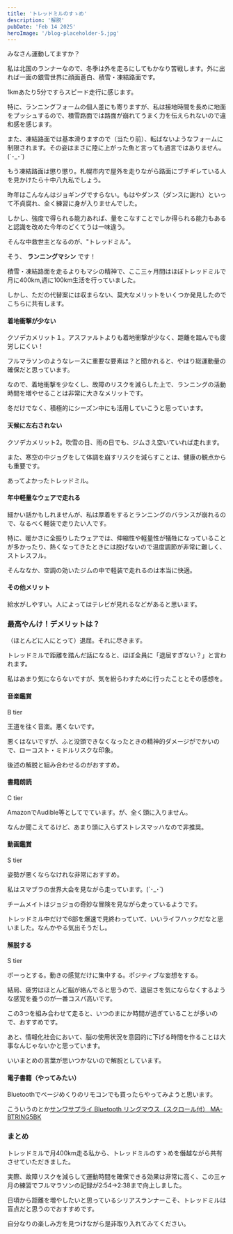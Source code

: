 ```yaml
---
title: 'トレッドミルのすゝめ'
description: '解脱'
pubDate: 'Feb 14 2025'
heroImage: '/blog-placeholder-5.jpg'
---
```


みなさん運動してますか？

私は北国のランナーなので、冬季は外を走るにしてもかなり苦戦します。外に出れば一面の銀雪世界に顔面蒼白、積雪・凍結路面です。

1kmあたり5分ですらスピード走行に感じます。

特に、ランニングフォームの個人差にも寄りますが、私は接地時間を長めに地面をプッシュするので、積雪路面では路面が崩れてうまく力を伝えられないので違和感を感じます。

また、凍結路面では基本滑りますので（当たり前）、転ばないようなフォームに制限されます。その姿はまさに陸に上がった魚と言っても過言ではありません。(´･_･`)

もう凍結路面は懲り懲り。札幌市内で屋外を走りながら路面にブチギレている人を見かけたら十中八九私でしょう。

昨年はこんなんはジョギングですらない。もはやダンス（ダンスに謝れ）といって不貞腐れ、全く練習に身が入りませんでした。

しかし、強度で得られる能力あれば、量をこなすことでしか得られる能力もあると認識を改めた今年のどくてうは一味違う。

そんな中救世主となるのが、"トレッドミル"。

そう、 **ランニングマシン** です！

積雪・凍結路面を走るよりもマシの精神で、ここ三ヶ月間はほぼトレッドミルで月に400km,週に100km生活を行っていました。

しかし、ただの代替案には収まらない、莫大なメリットをいくつか発見したのでこちらに共有します。

#### 着地衝撃が少ない
クソデカメリット１。アスファルトよりも着地衝撃が少なく、距離を踏んでも疲労しにくい！

フルマラソンのようなレースに重要な要素は？と聞かれると、やはり総運動量の確保だと思っています。

なので、着地衝撃を少なくし、故障のリスクを減らした上で、ランニングの活動時間を増やせることは非常に大きなメリットです。

冬だけでなく、積極的にシーズン中にも活用していこうと思っています。

#### 天候に左右されない
クソデカメリット2。吹雪の日、雨の日でも、ジムさえ空いていれば走れます。

また、寒空の中ジョグをして体調を崩すリスクを減らすことは、健康の観点からも重要です。

あってよかったトレッドミル。

#### 年中軽量なウェアで走れる
細かい話かもしれませんが、私は厚着をするとランニングのバランスが崩れるので、なるべく軽装で走りたい人です。

特に、暖かさに全振りしたウェアでは、伸縮性や軽量性が犠牲になっていることが多かったり、熱くなってきたときには脱げないので温度調節が非常に難しく、ストレスフル。

そんななか、空調の効いたジムの中で軽装で走れるのは本当に快適。

#### その他メリット
給水がしやすい。人によってはテレビが見れるなどがあると思います。

### 最高やんけ！デメリットは？
（ほとんどに人にとって）退屈。それに尽きます。

トレッドミルで距離を踏んだ話になると、ほぼ全員に「退屈すぎない？」と言われます。

私はあまり気にならないですが、気を紛らわすために行ったこととその感想を。

#### 音楽鑑賞

B tier

王道を往く音楽。悪くないです。

悪くはないですが、ふと没頭できなくなったときの精神的ダメージがでかいので、ローコスト・ミドルリスクな印象。

後述の解脱と組み合わせるのがおすすめ。

#### 書籍朗読

C tier

AmazonでAudible等としてでています。が、全く頭に入りません。

なんか聞こえてるけど、あまり頭に入らずストレスマッハなので非推奨。

#### 動画鑑賞

S tier

姿勢が悪くならなけれな非常におすすめ。

私はスマブラの世界大会を見ながら走っています。(´･_･`)

チームメイトはジョジョの奇妙な冒険を見ながら走っているようです。

トレッドミル中だけで6部を爆速で見終わっていて、いいライフハックだなと思いました。なんかやる気出そうだし。

#### 解脱する

S tier

ボーっとする。動きの感覚だけに集中する。ポジティブな妄想をする。

結局、疲労はほとんど脳が絡んでると思うので、退屈さを気にならなくするような感覚を養うのが一番コスパ高いです。

この3つを組み合わせて走ると、いつのまにか時間が過ぎていることが多いので、おすすめです。

あと、情報化社会において、脳の使用状況を意図的に下げる時間を作ることは大事なんじゃないかと思っています。

いいまとめの言葉が思いつかないので解脱としています。

#### 電子書籍（やってみたい）
Bluetoothでページめくりのリモコンでも買ったらやってみようと思います。

こういうのとか[サンワサプライ Bluetooth リングマウス（スクロール付） MA-BTRING5BK](https://www.amazon.co.jp/dp/B0DG8QRJ1X/ref=sbl_dpx_jp-pc-accessories-mice_B0CWMT5NYG_00?th=1)

### まとめ
トレッドミルで月400km走る私から、トレッドミルのすゝめを僭越ながら共有させていただきました。

実際、故障リスクを減らして運動時間を確保できる効果は非常に高く、この三ヶ月の練習でフルマラソンの記録が2:54→2:38まで向上しました。

日頃から距離を増やしたいと思っているシリアスランナーこそ、トレッドミルは盲点だと思うのでおすすめです。

自分なりの楽しみ方を見つけながら是非取り入れてみてください。